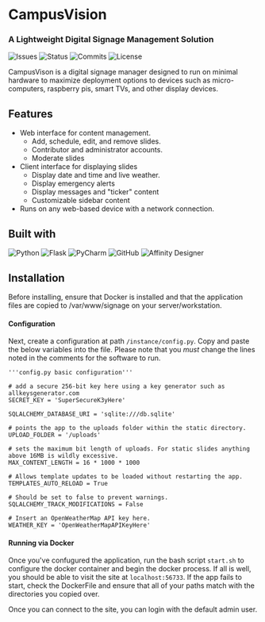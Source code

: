 # CampusVision
### A Lightweight Digital Signage Management Solution
![Issues](https://badgen.net/badge/Status/Work-in-Progress/red)
![Status](https://badgen.net/github/open-issues/JohnsonLM/CampusVision)
![Commits](https://badgen.net/github/commits/JohnsonLM/CampusVision/main)
![License](https://badgen.net/badge/license/GPL/blue)

CampusVison is a digital signage manager designed to run on minimal hardware to maximize deployment options to devices such as micro-computers, raspberry pis, smart TVs, and other display devices.

## Features
- Web interface for content management.
    - Add, schedule, edit, and remove slides.
    -  Contributor and administrator accounts.
    - Moderate slides
- Client interface for displaying slides
    - Display date and time and live weather.
    - Display emergency alerts
    - Display messages and "ticker" content
    - Customizable sidebar content
- Runs on any web-based device with a network connection.

## Built with
![Python](https://img.shields.io/badge/python-3670A0?style=for-the-badge&logo=python&logoColor=ffdd54)
![Flask](https://img.shields.io/badge/flask-%23000.svg?style=for-the-badge&logo=flask&logoColor=white)
![PyCharm](https://img.shields.io/badge/pycharm-143?style=for-the-badge&logo=pycharm&logoColor=black&color=black&labelColor=green)
![GitHub](https://img.shields.io/badge/github-%23121011.svg?style=for-the-badge&logo=github&logoColor=white)
![Affinity Designer](https://img.shields.io/badge/affinity%20desginer-%231B72BE.svg?style=for-the-badge&logo=affinity-designer&logoColor=white)

## Installation
Before installing, ensure that Docker is installed and that the application files are copied to /var/www/signage on your server/workstation.

#### Configuration
Next, create a configuration at path `/instance/config.py`. Copy and paste the below variables into the file. Please note that you *must* change the lines noted in the comments for the software to run.

```
'''config.py basic configuration'''

# add a secure 256-bit key here using a key generator such as allkeysgenerator.com
SECRET_KEY = 'SuperSecureK3yHere'

SQLALCHEMY_DATABASE_URI = 'sqlite:///db.sqlite'

# points the app to the uploads folder within the static directory.
UPLOAD_FOLDER = '/uploads'

# sets the maximum bit length of uploads. For static slides anything above 16MB is wildly excessive. 
MAX_CONTENT_LENGTH = 16 * 1000 * 1000

# Allows template updates to be loaded without restarting the app.
TEMPLATES_AUTO_RELOAD = True

# Should be set to false to prevent warnings.
SQLALCHEMY_TRACK_MODIFICATIONS = False

# Insert an OpenWeatherMap API key here.
WEATHER_KEY = 'OpenWeatherMapAPIKeyHere'
```

#### Running via Docker
Once you've confugured the application, run the bash script `start.sh` to configure the docker container and begin the docker process. If all is well, you should be able to visit the site at `localhost:56733`. If the app fails to start, check the DockerFile and ensure that all of your paths match with the directories you copied over.

Once you can connect to the site, you can login with the default admin user.
